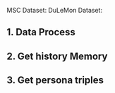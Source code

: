 MSC Dataset: 
DuLeMon Dataset:

## 1. Data Process

## 2. Get history Memory

## 3. Get persona triples

